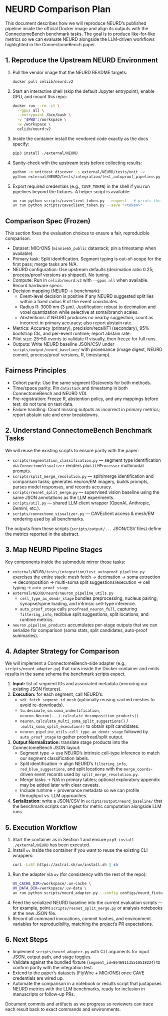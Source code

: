 # NEURD Comparison Plan

This document describes how we will reproduce NEURD’s published pipeline inside the official Docker image and align its outputs with the ConnectomeBench benchmark tasks. The goal is to produce like-for-like metrics so we can evaluate NEURD alongside the LLM-driven workflows highlighted in the ConnectomeBench paper.

## 1. Reproduce the Upstream NEURD Environment

1. Pull the vendor image that the NEURD README targets:
   ```bash
   docker pull celiib/neurd:v2
   ```
2. Start an interactive shell (skip the default Jupyter entrypoint), enable GPU, and mount this repo:
   ```bash
   docker run --rm -it \
     --gpus all \
     --entrypoint /bin/bash \
     -v "$PWD":/workspace \
     -w /workspace \
     celiib/neurd:v2
   ```
3. Inside the container install the vendored code exactly as the docs specify:
   ```bash
   pip3 install ./external/NEURD
   ```
4. Sanity-check with the upstream tests before collecting results:
   ```bash
   python -m unittest discover -s external/NEURD/tests/unit -v
   python external/NEURD/tests/integration/test_autoproof_pipeline.py
   ```
5. Export required credentials (e.g., `CAVE_TOKEN`) in the shell if you run pipelines beyond the fixtures. A helper script is available:
   ```bash
   uv run python scripts/caveclient_token.py --request   # prints the login URL
   uv run python scripts/caveclient_token.py --save "<token>"
   ```

## Comparison Spec (Frozen)

This section fixes the evaluation choices to ensure a fair, reproducible comparison.

- Dataset: MICrONS (`minnie65_public` datastack; pin a timestamp when available).
- Primary task: Split identification. Segment typing is out-of-scope for the first pass; merge tasks are N/A.
- NEURD configuration: Use upstream defaults (decimation ratio 0.25; process/proof versions as shipped). No tuning.
- Compute: Run in `celiib/neurd:v2` with `--gpus all` when available. Record hardware specs.
- Decision mapping (NEURD → benchmark):
  - Event-level decision is positive if any NEURD suggested split lies within a fixed radius R of the event coordinates.
  - Radius R: 3000 nm (3 µm). Justification: robust to decimation and voxel quantization while selective at soma/branch scales.
  - Abstentions: if NEURD produces no nearby suggestion, count as incorrect in primary accuracy; also report abstain rate.
- Metrics: Accuracy (primary), precision/recall/F1 (secondary), 95% bootstrap CIs, and per-event runtime; report abstain rate.
- Pilot size: 25–50 events to validate R visually, then freeze for full runs.
- Outputs: Write NEURD baseline JSON/CSV under `scripts/output/neurd_baseline/` with provenance (image digest, NEURD commit, process/proof versions, R, timestamp).

## Fairness Principles

- Cohort parity: Use the same segment IDs/events for both methods.
- Time/space parity: Pin `datastack` and timestamp in both ConnectomeBench and NEURD VDI.
- Pre-registration: Freeze R, abstention policy, and any mappings before test; do not tune on test data.
- Failure handling: Count missing outputs as incorrect in primary metrics; report abstain rate and error breakdowns.

## 2. Understand ConnectomeBench Benchmark Tasks

We will reuse the existing scripts to ensure parity with the paper:

- `scripts/segmentation_classification.py` — segment type identification via `ConnectomeVisualizer` renders plus `LLMProcessor` multimodal prompts.
- `scripts/split_merge_resolution.py` — split/merge identification and comparison tasks; generates neuron/EM imagery, builds prompts, parses model responses, and records accuracy.
- `scripts/resnet_split_merge.py` — supervised vision baseline using the same JSON annotations as the LLM experiments.
- `scripts/util.py` — shared LLM client wrapper (OpenAI, Anthropic, Gemini, etc.).
- `scripts/connectome_visualizer.py` — CAVEclient access & mesh/EM rendering used by all benchmarks.

The outputs from these scripts (`scripts/output/...` JSON/CSV files) define the metrics reported in the abstract.

## 3. Map NEURD Pipeline Stages

Key components inside the submodule mirror those tasks:

- `external/NEURD/tests/integration/test_autoproof_pipeline.py` exercises the entire stack: mesh fetch → decimation → soma extraction → decomposition → multi-soma split suggestions/execution → cell typing → `auto_proof_stage`.
- `external/NEURD/neurd/neuron_pipeline_utils.py`
  - `cell_type_ax_dendr_stage` bundles preprocessing, nucleus pairing, synapse/spine loading, and intrinsic cell-type inference.
  - `auto_proof_stage` calls `proofread_neuron_full`, capturing `filtering_info`, red/blue split suggestions, split locations, and runtime metrics.
- `neuron.pipeline_products` accumulates per-stage outputs that we can serialize for comparison (soma stats, split candidates, auto-proof summaries).

## 4. Adapter Strategy for Comparison

We will implement a ConnectomeBench-side adapter (e.g., `scripts/neurd_adapter.py`) that runs inside the Docker container and emits results in the same schema the benchmark scripts expect.

1. **Input:** list of segment IDs and associated metadata (mirroring our existing JSON fixtures).
2. **Execution:** for each segment, call NEURD’s:
   - `vdi.fetch_segment_id_mesh` (optionally reusing cached meshes to avoid re-downloads).
   - `tu.decimate`, `sm.soma_indentification`, `neuron.Neuron(...).calculate_decomposition_products()`.
   - `neuron.calculate_multi_soma_split_suggestions()` / `.multi_soma_split_execution()` to obtain split candidates.
   - `neuron_pipeline_utils.cell_type_ax_dendr_stage` followed by `auto_proof_stage` to gather proofread/split output.
3. **Output Normalization:** translate stage products into the ConnectomeBench JSON layout:
   - Segment type → use NEURD’s intrinsic cell-type inference to match our segment classification labels.
   - Split identification → align NEURD’s `filtering_info`, `red_blue_suggestions`, and split locations with the `merge_coords`-driven event records used by `split_merge_resolution.py`.
   - Merge tasks → N/A in primary tables; optional exploratory appendix may be added later with clear caveats.
   - Include runtime + provenance metadata so we can profile throughput vs. LLM approaches.
4. **Serialization:** write a JSON/CSV in `scripts/output/neurd_baseline/` that the benchmark scripts can ingest for metric computation alongside LLM runs.

## 5. Execution Workflow

1. Start the container as in Section 1 and ensure `pip3 install ./external/NEURD` has been executed.
2. Install `uv` inside the container if you want to reuse the existing CLI wrappers:
   ```bash
   curl -LsSf https://astral.sh/uv/install.sh | sh
   ```
3. Run the adapter via `uv` (for consistency with the rest of the repo):
   ```bash
   UV_CACHE_DIR=/workspace/.uv-cache \
   UV_DATA_DIR=/workspace/.uv-data \
   uv run python scripts/neurd_adapter.py --config configs/neurd_fixture.json
   ```
4. Feed the serialized NEURD baseline into the current evaluation scripts — for example, point `scripts/resnet_split_merge.py` or analysis notebooks at the new JSON file.
5. Record all command invocations, commit hashes, and environment variables for reproducibility, matching the project’s PR expectations.

## 6. Next Steps

- Implement `scripts/neurd_adapter.py` with CLI arguments for input JSON, output path, and stage toggles.
- Validate against the bundled fixture (`segment_id=864691135510518224`) to confirm parity with the integration test.
- Extend to the paper’s datasets (FlyWire + MICrONS) once CAVE credentials are wired up.
- Automate the comparison in a notebook or results script that juxtaposes NEURD metrics with the LLM benchmarks, ready for inclusion in manuscripts or follow-up PRs.

Document commits and artifacts as we progress so reviewers can trace each result back to exact commands and environments.
